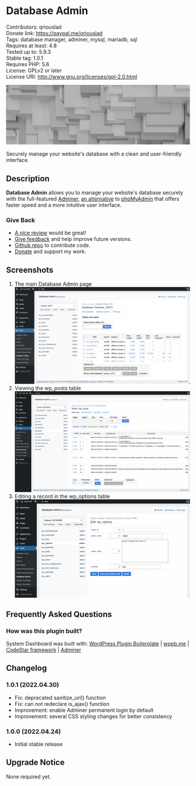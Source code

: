 # Database Admin

Contributors: qriouslad  
Donate link: https://paypal.me/qriouslad  
Tags: database manager, adminer, mysql, mariadb, sql  
Requires at least: 4.8  
Tested up to: 5.9.3  
Stable tag: 1.0.1  
Requires PHP: 5.6  
License: GPLv2 or later  
License URI: http://www.gnu.org/licenses/gpl-2.0.html

![](.wordpress-org/banner-772x250.png)

Securely manage your website's database with a clean and user-friendly interface.

## Description

**Database Admin** allows you to manage your website's database securely with the full-featured [Adminer](https://www.adminer.org/), [an alternative](https://www.adminer.org/en/phpmyadmin/) to [phpMyAdmin](https://www.phpmyadmin.net/) that offers faster speed and a more intuitive user interface. 

### Give Back

* [A nice review](https://wordpress.org/plugins/database-admin/#reviews) would be great!
* [Give feedback](https://wordpress.org/support/plugin/database-admin/) and help improve future versions.
* [Github repo](https://github.com/qriouslad/database-admin) to contribute code.
* [Donate](https://paypal.me/qriouslad) and support my work.

## Screenshots

1. The main Database Admin page
   ![The main Database Admin page](.wordpress-org/screenshot-1.png)
2. Viewing the wp_posts table
   ![Viewing the wp_posts table](.wordpress-org/screenshot-2.png)
3. Editing a record in the wp_options table
   ![Editing a record in the wp_options table](.wordpress-org/screenshot-3.png)

## Frequently Asked Questions

### How was this plugin built?

System Dashboard was built with: [WordPress Plugin Boilerplate](https://github.com/devinvinson/WordPress-Plugin-Boilerplate/) | [wppb.me](https://wppb.me/) | [CodeStar framework](https://github.com/Codestar/codestar-framework) | [Adminer](https://www.adminer.org/)

## Changelog

### 1.0.1 (2022.04.30)

* Fix: deprecated sanitize_url() function
* Fix: can not redeclare is_ajax() function
* Improvement: enable Adminer permanent login by default
* Improvement: several CSS styling changes for better consistency

### 1.0.0 (2022.04.24)

* Initial stable release

## Upgrade Notice

None required yet.